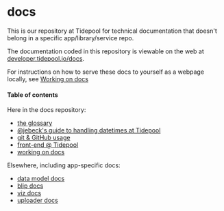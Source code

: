# docs

This is our repository at Tidepool for technical documentation that doesn't belong in a specific app/library/service repo.

The documentation coded in this repository is viewable on the web at [developer.tidepool.io/docs](http://developer.tidepool.io/docs/ 'Tidepool developer portal: docs').

For instructions on how to serve these docs to yourself as a webpage locally, see [Working on docs](./docs/ 'Working on docs')

#### Table of contents

Here in the docs repository:
- [the glossary](./GLOSSARY.md)
- [@jebeck's guide to handling datetimes at Tidepool](./datetime/README.md)
- [git & GitHub usage](./GitHub/README.md)
- [front-end @ Tidepool](./front-end/README.md)
- [working on docs](./docs/README.md)

Elsewhere, including app-specific docs:
- [data model docs](http://developer.tidepool.io/data-model/ 'Tidepool developer portal: data model docs')
- [blip docs](http://developer.tidepool.io/blip/ 'Tidepool developer portal: blip docs')
- [viz docs](http://developer.tidepool.io/viz/ 'Tidepool developer portal: viz docs')
- [uploader docs](http://developer.tidepool.io/chrome-uploader 'Tidepool developer portal: Chrome uploader docs')
